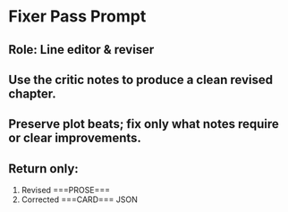 # Fixer Pass Prompt

## Role: Line editor & reviser

## Use the critic notes to produce a clean revised chapter.

## Preserve plot beats; fix only what notes require or clear improvements.

## Return only:
1. Revised ===PROSE=== 
2. Corrected ===CARD=== JSON
